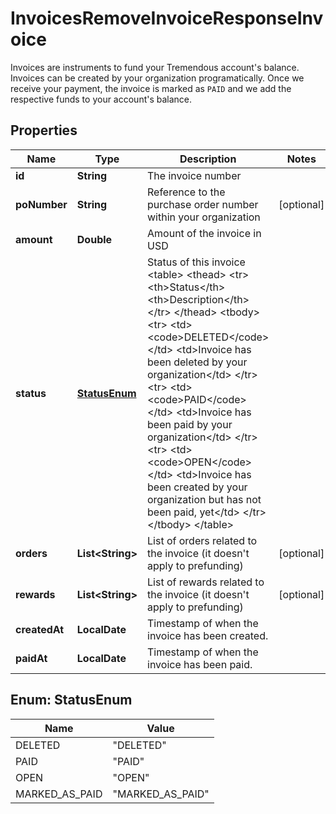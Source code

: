

# InvoicesRemoveInvoiceResponseInvoice

Invoices are instruments to fund your Tremendous account's balance.  Invoices can be created by your organization programatically. Once we receive your payment, the invoice is marked as `PAID` and we add the respective funds to your account's balance. 

## Properties

| Name | Type | Description | Notes |
|------------ | ------------- | ------------- | -------------|
|**id** | **String** | The invoice number |  |
|**poNumber** | **String** | Reference to the purchase order number within your organization |  [optional] |
|**amount** | **Double** | Amount of the invoice in USD |  |
|**status** | [**StatusEnum**](#StatusEnum) | Status of this invoice  &lt;table&gt;   &lt;thead&gt;     &lt;tr&gt;       &lt;th&gt;Status&lt;/th&gt;       &lt;th&gt;Description&lt;/th&gt;     &lt;/tr&gt;   &lt;/thead&gt;   &lt;tbody&gt;     &lt;tr&gt;       &lt;td&gt;&lt;code&gt;DELETED&lt;/code&gt;&lt;/td&gt;       &lt;td&gt;Invoice has been deleted by your organization&lt;/td&gt;     &lt;/tr&gt;     &lt;tr&gt;       &lt;td&gt;&lt;code&gt;PAID&lt;/code&gt;&lt;/td&gt;       &lt;td&gt;Invoice has been paid by your organization&lt;/td&gt;     &lt;/tr&gt;     &lt;tr&gt;       &lt;td&gt;&lt;code&gt;OPEN&lt;/code&gt;&lt;/td&gt;       &lt;td&gt;Invoice has been created by your organization but has not been paid, yet&lt;/td&gt;     &lt;/tr&gt;   &lt;/tbody&gt; &lt;/table&gt;  |  |
|**orders** | **List&lt;String&gt;** | List of orders related to the invoice (it doesn&#39;t apply to prefunding) |  [optional] |
|**rewards** | **List&lt;String&gt;** | List of rewards related to the invoice (it doesn&#39;t apply to prefunding) |  [optional] |
|**createdAt** | **LocalDate** | Timestamp of when the invoice has been created.  |  |
|**paidAt** | **LocalDate** | Timestamp of when the invoice has been paid.  |  |



## Enum: StatusEnum

| Name | Value |
|---- | -----|
| DELETED | &quot;DELETED&quot; |
| PAID | &quot;PAID&quot; |
| OPEN | &quot;OPEN&quot; |
| MARKED_AS_PAID | &quot;MARKED_AS_PAID&quot; |



